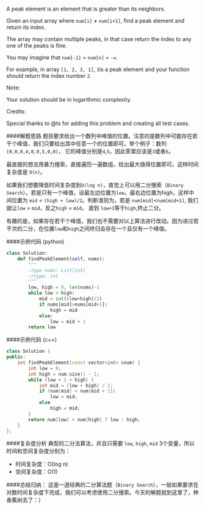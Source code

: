 A peak element is an element that is greater than its neighbors.

Given an input array where `num[i]` ≠ `num[i+1]`, find a peak element and return its index.

The array may contain multiple peaks, in that case return the index to any one of the peaks is fine.

You may imagine that `num[-1]` = `num[n]` = `-∞`.

For example, in array `[1, 2, 3, 1]`, `3`is a peak element and your function should return the index number `2`.

Note:

Your solution should be in logarithmic complexity.

Credits:

Special thanks to @ts for adding this problem and creating all test cases. 

####解题思路
题目要求给出一个数列中峰值的位置。注意的是数列中可能存在若干个峰值，我们只要给出其中任意一个的位置即可。举个例子：数列 `[0,0,0,4,0,0,5,0,0]`， 它的峰值分别是`4`,`5`，因此答案应该是`3`或者`6`。

最直接的想法用暴力搜索，直接遍历一遍数组，给出最大值得位置即可。这样时间复杂度是 `O(n)`。

如果我们想要降低时间复杂度到`O(log n)`，直觉上可以用二分搜索（`Binary Search`）。若是只有一个峰值，设最左边位置为`low`，最右边位置为high，这样中间位置为 `mid` = `(high + low)/2`。判断准则为，若是 `num[mid]`<`num[mid+1]`, 我们就让`low` = `mid`，反之`high` = `mid`， 直到 `low+1`等于`high`,终止二分。

有趣的是，如果存在若干个峰值，我们也不需要对以上算法进行改动。因为进过若干次的二分，在位置`low`和`high`之间终归会存在一个且仅有一个峰值。

####示例代码 (python)
```python
class Solution:
    def findPeakElement(self, nums):
        """
        :type nums: List[int]
        :rtype: int
        """
        low, high = 0, len(nums)-1
        while low < high:
            mid = int((low+high)/2)
            if nums[mid]>nums[mid+1]:
                high = mid
            else:
                low = mid + 1
        return low
``` 
####示例代码 (c++)
```c++
class Solution {
public:
    int findPeakElement(const vector<int> &num) {
        int low = 0; 
        int high = num.size() - 1;
        while (low + 1 < high) {
            int mid = (low + high) / 2;
            if (num[mid] < num[mid + 1]) 
                low = mid;
            else
                high = mid;
        }
        return num[low] > num[high] ? low : high;
    }
};
```
####复杂度分析
典型的二分法算法，并且只需要 `low`, `high`, `mid` 3个变量，所以时间和空间复杂度分别为：

- 时间复杂度：O(log n)
- 空间复杂度：O(1)
 
####总结归纳：
这是一道经典的二分算法题（`Binary Search`），一般如果要求在对数时间复杂度下完成，我们可以考虑使用二分搜索。今天的解题就到这里了，种香蕉树去了：）